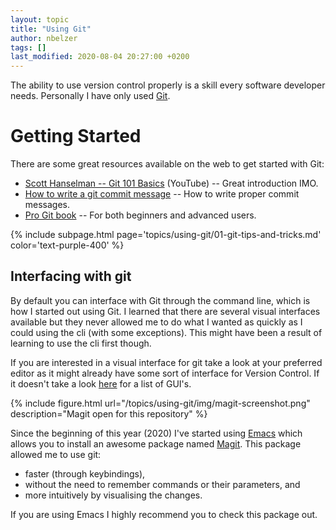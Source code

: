 ```yaml
---
layout: topic
title: "Using Git"
author: nbelzer
tags: []
last_modified: 2020-08-04 20:27:00 +0200
---
```


The ability to use version control properly is a skill every software developer needs. Personally I have only used [Git](https://git-scm.com). 

# Getting Started

There are some great resources available on the web to get started with Git:
- [Scott Hanselman -- Git 101 Basics](https://www.youtube.com/watch?v=WBg9mlpzEYU&list=WL&index=3&t=0s) (YouTube) -- Great introduction IMO.
- [How to write a git commit message](https://chris.beams.io/posts/git-commit/#imperative) -- How to write proper commit messages.
- [Pro Git book](https://git-scm.com/book/en/v2) -- For both beginners and advanced users.

{% include subpage.html page='topics/using-git/01-git-tips-and-tricks.md' color='text-purple-400' %}

## Interfacing with git
By default you can interface with Git through the command line, which is how I started out using Git. I learned that there are several visual interfaces available but they never allowed me to do what I wanted as quickly as I could using the cli (with some exceptions). This might have been a result of learning to use the cli first though. 

If you are interested in a visual interface for git take a look at your preferred editor as it might already have some sort of interface for Version Control. If it doesn't take a look [here](https://git-scm.com/downloads/guis/) for a list of GUI's.

{% include figure.html url="/topics/using-git/img/magit-screenshot.png" description="Magit open for this repository" %}

Since the beginning of this year (2020) I've started using [Emacs](http://www.gnu.org/software/emacs/) which allows you to install an awesome package named [Magit](https://magit.vc). This package allowed me to use git:
- faster (through keybindings), 
- without the need to remember commands or their parameters, and 
- more intuitively by visualising the changes.

If you are using Emacs I highly recommend you to check this package out.








